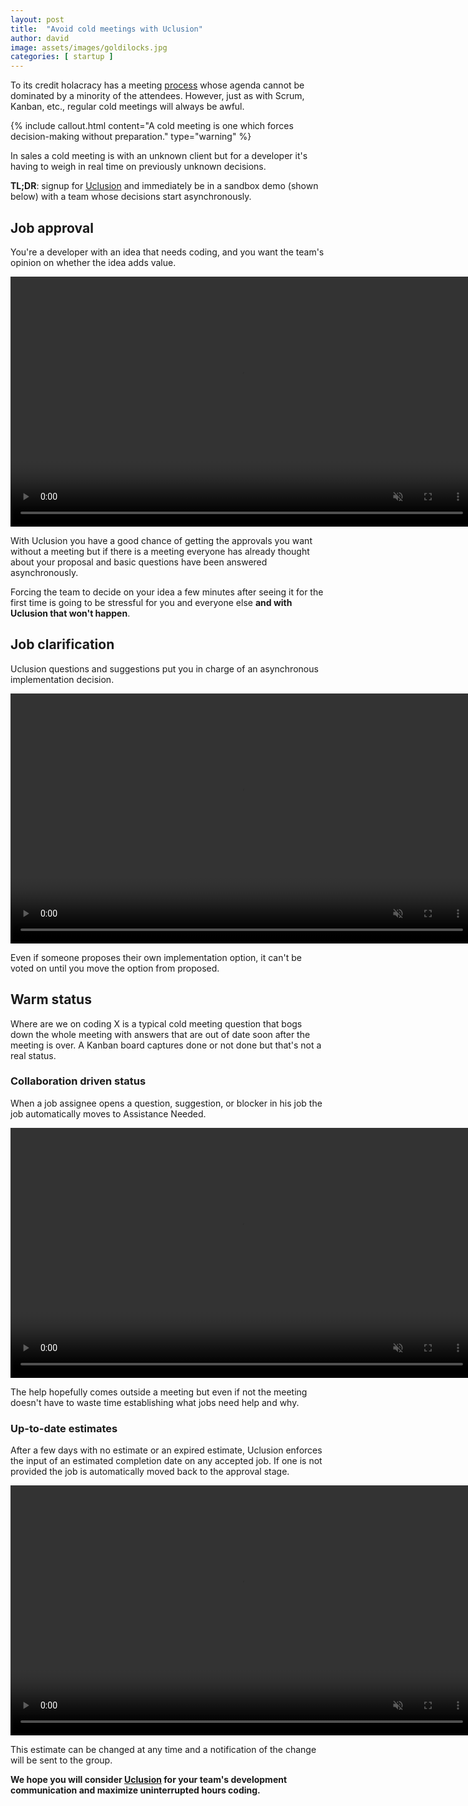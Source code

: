 ```yaml
---
layout: post
title:  "Avoid cold meetings with Uclusion"
author: david
image: assets/images/goldilocks.jpg
categories: [ startup ]
---
```

To its credit holacracy has a meeting [process](https://www.holacracy.org/constitution/5-0/#art32) whose agenda cannot 
be dominated by a minority of the attendees. However, just as with Scrum, Kanban, etc., regular cold meetings will 
always be awful.

{% include callout.html
content="A cold meeting is one which forces decision-making without preparation."
type="warning" %}

In sales a cold meeting is with an unknown client but for a developer it's having to weigh in real time on 
previously unknown decisions.

**TL;DR**: signup for [Uclusion](https://uclusion.com) and immediately be in a sandbox demo (shown below)
with a team whose decisions start asynchronously.

## Job approval
You're a developer with an idea that needs coding, and you want the team's opinion on whether the idea adds value.

<video class="vid" width="740" height="400" autoplay muted loop>
  <source src="{{ site.baseurl }}/assets/images/approval.mp4" type="video/mp4">
Your browser does not support the video tag.
</video>

With Uclusion you have a good chance of getting the approvals you want without a meeting but if there is a
meeting everyone has already thought about your proposal and basic questions have been answered asynchronously.

Forcing the team to decide on your idea a few minutes after seeing it for the first time is going to be stressful
for you and everyone else <b>and with Uclusion that won't happen</b>.

## Job clarification
Uclusion questions and suggestions put you in charge of an asynchronous implementation decision.

<video class="vid" width="740" height="400" autoplay muted loop>
  <source src="{{ site.baseurl }}/assets/images/voteQuestion.mp4" type="video/mp4">
Your browser does not support the video tag.
</video>

Even if someone proposes their own implementation option, it can't be voted on until you move the
option from proposed.

## Warm status
Where are we on coding X is a typical cold meeting question that bogs down the whole meeting with answers that are out 
of date soon after the meeting is over. A Kanban board captures done or not done but that's not a real status.

### Collaboration driven status
When a job assignee opens a question, suggestion, or blocker in his job the job automatically
moves to Assistance Needed.

<video class="vid" width="740" height="400" autoplay muted loop>
  <source src="{{ site.baseurl }}/assets/images/swimlanes.mp4" type="video/mp4">
Your browser does not support the video tag.
</video>

The help hopefully comes outside a meeting but even if not the meeting doesn't have to waste time
establishing what jobs need help and why.

### Up-to-date estimates
After a few days with no estimate or an expired estimate, Uclusion enforces the input of an estimated completion date 
on any accepted job. If one is not provided the job is automatically moved back to the approval stage.

<video class="vid" width="740" height="400" autoplay muted loop>
  <source src="{{ site.baseurl }}/assets/images/estimate.mp4" type="video/mp4">
Your browser does not support the video tag.
</video>

This estimate can be changed at any time and a notification of the change will be sent to the group.

**We hope you will consider [Uclusion](https://uclusion.com) for your team's development communication and maximize
uninterrupted hours coding.**
